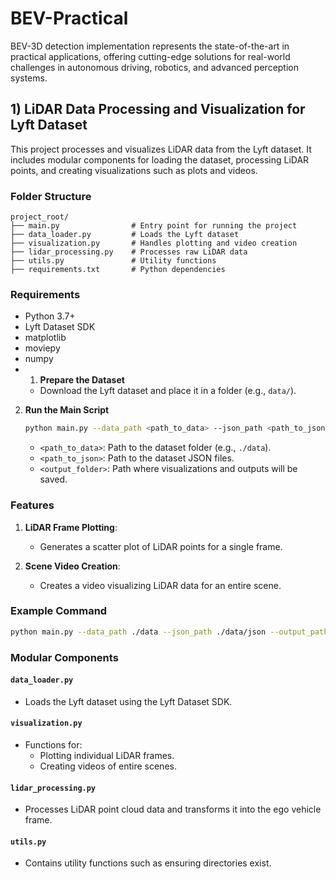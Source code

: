 # BEV-Practical
BEV-3D detection implementation represents the state-of-the-art in practical applications, offering cutting-edge solutions for real-world challenges in autonomous driving, robotics, and advanced perception systems.

## 1) LiDAR Data Processing and Visualization for Lyft Dataset
This project processes and visualizes LiDAR data from the Lyft dataset. It includes modular components for loading the dataset, processing LiDAR points, and creating visualizations such as plots and videos.

### Folder Structure

```
project_root/
├── main.py                # Entry point for running the project
├── data_loader.py         # Loads the Lyft dataset
├── visualization.py       # Handles plotting and video creation
├── lidar_processing.py    # Processes raw LiDAR data
├── utils.py               # Utility functions
├── requirements.txt       # Python dependencies
```
### Requirements

- Python 3.7+
- Lyft Dataset SDK
- matplotlib
- moviepy
- numpy
- 1. **Prepare the Dataset**
   - Download the Lyft dataset and place it in a folder (e.g., `data/`).

2. **Run the Main Script**
   ```bash
   python main.py --data_path <path_to_data> --json_path <path_to_json> --output_path <output_folder>
   ```
   - `<path_to_data>`: Path to the dataset folder (e.g., `./data`).
   - `<path_to_json>`: Path to the dataset JSON files.
   - `<output_folder>`: Path where visualizations and outputs will be saved.

### Features

1. **LiDAR Frame Plotting**:
   - Generates a scatter plot of LiDAR points for a single frame.

2. **Scene Video Creation**:
   - Creates a video visualizing LiDAR data for an entire scene.

### Example Command

```bash
python main.py --data_path ./data --json_path ./data/json --output_path ./output
```

### Modular Components

#### `data_loader.py`
- Loads the Lyft dataset using the Lyft Dataset SDK.

#### `visualization.py`
- Functions for:
  - Plotting individual LiDAR frames.
  - Creating videos of entire scenes.

#### `lidar_processing.py`
- Processes LiDAR point cloud data and transforms it into the ego vehicle frame.

#### `utils.py`
- Contains utility functions such as ensuring directories exist.
